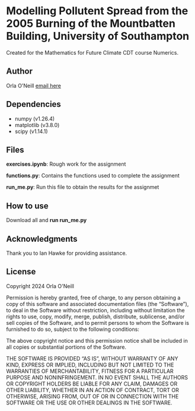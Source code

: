# Modelling Pollutent Spread from the 2005 Burning of the Mountbatten Building, University of Southampton
Created for the Mathematics for Future Climate CDT course Numerics.

## Author
Orla O'Neill [email here](mailto:o.j.oneill@prg.reading.ac.uk)

## Dependencies
* numpy (v1.26.4)
* matplotlib (v3.8.0)
* scipy (v1.14.1)

## Files
**exercises.ipynb**: Rough work for the assignment

**functions.py**: Contains the functions used to complete the assignment

**run_me.py**: Run this file to obtain the results for the assignmet

## How to use
Download all and **run run_me.py**

## Acknowledgments
Thank you to Ian Hawke for providing assistance.

## License
Copyright 2024 Orla O'Neill

Permission is hereby granted, free of charge, to any person obtaining a copy of this software and associated documentation files (the “Software”), to deal in the Software without restriction, including without limitation the rights to use, copy, modify, merge, publish, distribute, sublicense, and/or sell copies of the Software, and to permit persons to whom the Software is furnished to do so, subject to the following conditions:

The above copyright notice and this permission notice shall be included in all copies or substantial portions of the Software.

THE SOFTWARE IS PROVIDED “AS IS”, WITHOUT WARRANTY OF ANY KIND, EXPRESS OR IMPLIED, INCLUDING BUT NOT LIMITED TO THE WARRANTIES OF MERCHANTABILITY, FITNESS FOR A PARTICULAR PURPOSE AND NONINFRINGEMENT. IN NO EVENT SHALL THE AUTHORS OR COPYRIGHT HOLDERS BE LIABLE FOR ANY CLAIM, DAMAGES OR OTHER LIABILITY, WHETHER IN AN ACTION OF CONTRACT, TORT OR OTHERWISE, ARISING FROM, OUT OF OR IN CONNECTION WITH THE SOFTWARE OR THE USE OR OTHER DEALINGS IN THE SOFTWARE.
